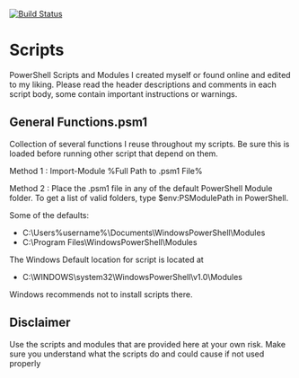 [![Build Status](https://dev.azure.com/familie-boers/Powershell/_apis/build/status/LeonB87.Powershell-Scripts?branchName=develop)](https://dev.azure.com/familie-boers/Powershell/_build/latest?definitionId=10&branchName=master)

# Scripts

PowerShell Scripts and Modules I created myself or found online and edited to my liking.
Please read the header descriptions and comments in each script body, some contain important instructions or warnings.

## General Functions.psm1

Collection of several functions I reuse throughout my scripts. Be sure this is loaded before running other script that depend on them.

Method 1 : Import-Module %Full Path to .psm1 File%

Method 2 : Place the .psm1 file in any of the default PowerShell Module folder. To get a list of valid folders, type $env:PSModulePath in PowerShell.

Some of the defaults:

- C:\Users\%username%\Documents\WindowsPowerShell\Modules
- C:\Program Files\WindowsPowerShell\Modules

The Windows Default location for script is located at

- C:\WINDOWS\system32\WindowsPowerShell\v1.0\Modules

Windows recommends not to install scripts there.

## Disclaimer

Use the scripts and modules that are provided here at your own risk. Make sure you understand what the scripts do and could cause if not used properly
